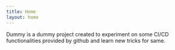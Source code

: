 ```yaml
---
title: Home
layout: home
---
```


Dummy is a dummy project created to experiment on some CI/CD functionalities provided by github and learn new tricks for same.
